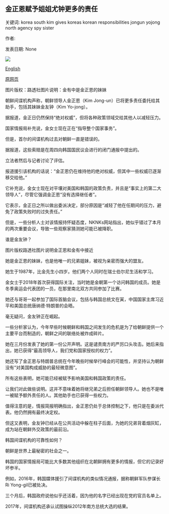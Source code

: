 ## 金正恩赋予姐姐尤钟更多的责任

关键词: korea south kim gives koreas korean responsibilities jongun yojong north agency spy sister

作者: 

发表日期: None

![](https://ichef.bbci.co.uk/news/1024/branded_news/48A1/production/_114039581_061881658-1.jpg)

[English](Kim%20Jong-un%20gives%20sister%20Yo-jong%20%27more%20responsibilities%27.md)

[原网页](https://www.bbc.com/news/world-asia-53847400)

图片版权：路透社图片说明：金有中是金正恩的妹妹

朝鲜间谍机构声称，朝鲜领导人金正恩（Kim Jong-un）已将更多责任委托给其助手，包括其妹妹金友钟（Kim Yo-jong）。

据报道，金正日仍然保持“绝对权威”，但将各种政策领域交给其他人以减轻压力。

国家情报局补充说，金女士现在正在“指导整个国家事务”。

但是，首尔的间谍机构过去对朝鲜一直是错误的。

据报道，这些索赔是在周四向韩国国民议会进行的闭门通报中提出的。

立法者然后与记者讨论了评估。

报道援引该机构的话说：“金正恩仍在维持他的绝对权威，但其中一些权威已逐渐移交给他。”

它补充说，金女士现在对平壤对美国和韩国的政策负责，并且是“事实上的第二大领导人”，尽管它强调金正恩“没有选择继任者”。

它表示，金正日之所以做出委派决定，部分原因是“减轻了他在任期间的压力，避免了政策失败时的过失责任。”

但是，一些分析人士对该情报持怀疑态度，NKNKs网站指出，她似乎错过了本月的两次重要会议，导致一些观察家猜测她可能已被降职。

谁是金友钟？

图片版权路透社图片说明金正恩和金有中接近

她是金正恩的妹妹，也是他唯一的兄弟姐妹，被视为亲密而强大的盟友。

她生于1987年，比金先生小四岁。他们两个人同时在瑞士伯尔尼生活和学习。

金女士于2018年首次获得国际关注，当时她是金朝第一个访问韩国的成员。她是冬季奥运会代表团的一员，在那里南北双方共同参加了比赛。

她还与哥哥一起参加了国际首脑会议，包括与韩国总统文在寅，中国国家主席习近平和美国总统唐纳德·特朗普的会晤。

毫无疑问，金友钟正在崛起。

一些分析家认为，今年早些时候朝鲜和韩国之间发生的危机是为了给朝鲜提供一个主要平台而制造的，朝鲜之间的联络处被炸成碎片。

她在三月份发表了她的第一份公开声明。这是谴责南方的严厉口头攻击。她后来指出，她已获得“最高领导人，我们党和国家授权的权力”。

她还写了金正恩与特朗普总统在今年晚些时候举行峰会的可能性，并坚持认为朝鲜没有“对美国构成威胁的最轻微意图”。

所有这些表明，她可能已经被赋予影响美国和韩国政策的责任。

让我们对此做些说明。这并不意味着她将继兄弟之后担任朝鲜领导人。她也不是唯一被赋予额外责任的人。其他助手也已获得一些权力。

值得注意的是，情报简报明确指出，金正恩仍处于总体控制之下，他只是在委派代表。他仍然拥有最终决定权。

但这又表明，金友钟已经从在公共活动中躲在柱子后面，为她的兄弟背着烟灰缸，成为站在朝鲜外交政策的最前沿。

韩国间谍机构的可靠性如何？

朝鲜是世界上最秘密的社会之一。

韩国的国家情报局可能比大多数其他组织在北朝鲜拥有更多的情报，但它的记录好坏参半。

例如，2016年，韩国媒体援引了间谍机构的类似情况通报，据称朝鲜军队参谋长Ri Yong-gil已被处决。

三个月后，韩国政府说他似乎还活着，因为他的名字已经出现在党的官员名单上。

2017年，间谍机构还承认试图操纵2012年南方总统大选的结果。